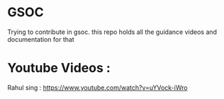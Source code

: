 # GSOC
Trying to contribute in gsoc. this repo holds all the guidance videos and documentation for that

# Youtube Videos :

Rahul sing : https://www.youtube.com/watch?v=uYVock-iWro
